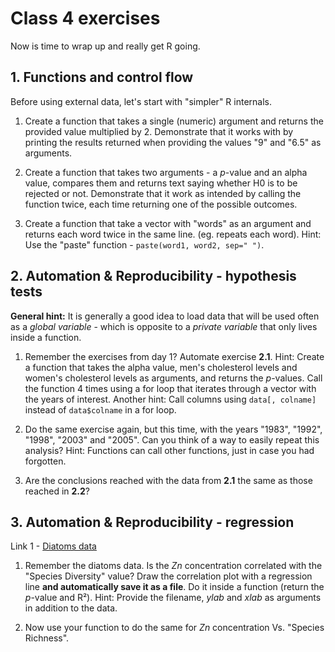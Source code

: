# Class 4 exercises

Now is time to wrap up and really get R going.

## 1. Functions and control flow

Before using external data, let's start with "simpler" R internals.

1. Create a function that takes a single (numeric) argument and returns the provided value multiplied by 2. Demonstrate that it works with by printing the results returned when providing the values "9" and "6.5" as arguments.

2. Create a function that takes two arguments - a *p*-value and an alpha value, compares them and returns text saying whether H0 is to be rejected or not. Demonstrate that it work as intended by calling the function twice, each time returning one of the possible outcomes.

3. Create a function that take a vector with "words" as an argument and returns each word twice in the same line. (eg. repeats each word).
Hint: Use the "paste" function - `paste(word1, word2, sep=" ")`. 


## 2. Automation & Reproducibility - hypothesis tests

**General hint:** It is generally a good idea to load data that will be used often as a *global variable* - which is opposite to a *private variable* that only lives inside a function.

1. Remember the exercises from day 1? Automate exercise **2.1**.
Hint: Create a function that takes the alpha value, men's cholesterol levels and women's cholesterol levels as arguments, and returns the *p*-values. Call the function 4 times using a for loop that iterates through a vector with the years of interest.
Another hint: Call columns using `data[, colname]` instead of `data$colname` in a for loop.

2. Do the same exercise again, but this time, with the years "1983", "1992", "1998", "2003" and "2005". Can you think of a way to easily repeat this analysis?
Hint: Functions can call other functions, just in case you had forgotten.

3. Are the conclusions reached with the data from **2.1** the same as those reached in **2.2**?


## 3. Automation & Reproducibility - regression

Link 1 - [Diatoms data](https://raw.githubusercontent.com/StuntsPT/BP2017/master/classes/C1_assets/Dados_diatoms_heavymetals.csv)

1. Remember the diatoms data. Is the *Zn* concentration correlated with the "Species Diversity" value? Draw the correlation plot with a regression line **and automatically save it as a file**. Do it inside a function (return the *p*-value and R²).
Hint: Provide the filename, *ylab* and *xlab* as arguments in addition to the data.

2. Now use your function to do the same for *Zn* concentration Vs. "Species Richness".
